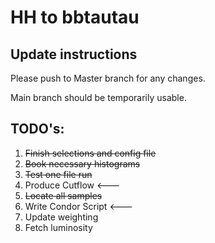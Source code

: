 # HH to bbtautau

## Update instructions
Please push to Master branch for any changes. 

Main branch should be temporarily usable.

## TODO's:
1. ~~Finish selections and config file~~
2. ~~Book necessary histograms~~
3. ~~Test one file run~~
4. Produce Cutflow <---
5. ~~Locate all samples~~
6. Write Condor Script <---
7. Update weighting
8. Fetch luminosity
